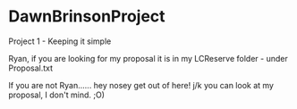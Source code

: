 # DawnBrinsonProject

Project 1 - Keeping it simple 

Ryan, if you are looking for my proposal it is in my LCReserve folder - under Proposal.txt

If you are not Ryan...... hey nosey get out of here! j/k you can look at my proposal, I don't mind. ;O) 
